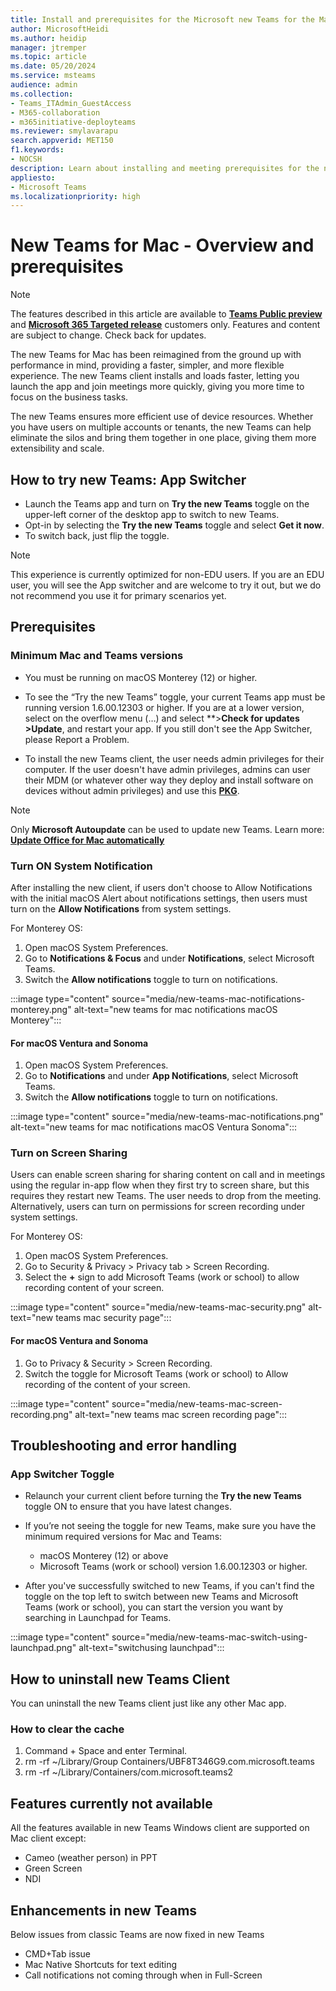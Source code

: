 ```yaml
---
title: Install and prerequisites for the Microsoft new Teams for the Mac
author: MicrosoftHeidi
ms.author: heidip
manager: jtremper
ms.topic: article
ms.date: 05/20/2024
ms.service: msteams
audience: admin
ms.collection: 
- Teams_ITAdmin_GuestAccess
- M365-collaboration
- m365initiative-deployteams
ms.reviewer: smylavarapu
search.appverid: MET150
f1.keywords:
- NOCSH
description: Learn about installing and meeting prerequisites for the new Microsoft Teams desktop client for the Mac
appliesto: 
- Microsoft Teams
ms.localizationpriority: high
---
```

# New Teams for Mac - Overview and prerequisites

>[!Note]
> The features described in this article are available to [**Teams Public preview**](/microsoftteams/public-preview-doc-updates) and [**Microsoft 365 Targeted release**](/microsoft-365/admin/manage/release-options-in-office-365?view=o365-worldwide#targeted-release) customers only. Features and content are subject to change. Check back for updates.

The new Teams for Mac has been reimagined from the ground up with performance in mind, providing a faster, simpler, and more flexible experience. The new Teams client installs and loads faster, letting you launch the app and join meetings more quickly, giving you more time to focus on the business tasks.

The new Teams ensures more efficient use of device resources. Whether you have users on multiple accounts or tenants, the new Teams can help eliminate the silos and bring them together in one place, giving them more extensibility and scale.

## How to try new Teams: App Switcher

- Launch the Teams app and turn on **Try the new Teams** toggle on the upper-left corner of the desktop app to switch to new Teams.
- Opt-in by selecting the **Try the new Teams** toggle and select **Get it now**.
- To switch back, just flip the toggle.

>[!Note]
>This experience is currently optimized for non-EDU users. If you are an EDU user, you will see the App switcher and are welcome to try it out, but we do not recommend you use it for primary scenarios yet.

## Prerequisites

### Minimum Mac and Teams versions

- You must be running on macOS Monterey (12) or higher.

- To see the “Try the new Teams” toggle, your current Teams app must be running version 1.6.00.12303 or higher. If you are at a lower version, select on the overflow menu (…) and select **>**Check for updates >Update**, and restart your app. If you still don't see the App Switcher, please Report a Problem.  

- To install the new Teams client, the user needs admin privileges for their computer. If the user doesn't have admin privileges, admins can user their MDM (or whatever other way they deploy and install software on devices without admin privileges) and use this [**PKG**](https://statics.teams.cdn.office.net/production-osx/enterprise/webview2/lkg/MicrosoftTeams.pkg).  

>[!Note]
> Only **Microsoft Autoupdate** can be used to update new Teams.
>Learn more: [**Update Office for Mac automatically**](https://support.microsoft.com/office/update-office-for-mac-automatically-bfd1e497-c24d-4754-92ab-910a4074d7c1)

### Turn ON System Notification

After installing the new client, if users don't choose to Allow Notifications with the initial macOS Alert about notifications settings, then users must turn on the **Allow Notifications** from system settings.

For Monterey OS:

1. Open macOS System Preferences.
2. Go to **Notifications & Focus** and under **Notifications**, select Microsoft Teams.
3. Switch the **Allow notifications** toggle to turn on notifications.

:::image type="content" source="media/new-teams-mac-notifications-monterey.png" alt-text="new teams for mac notifications macOS Monterey":::

#### For macOS Ventura and Sonoma

1. Open macOS System Preferences.
2. Go to **Notifications** and under **App Notifications**, select Microsoft Teams.
3. Switch the **Allow notifications** toggle to turn on notifications.

:::image type="content" source="media/new-teams-mac-notifications.png" alt-text="new teams for mac notifications macOS Ventura Sonoma":::

### Turn on Screen Sharing

Users can enable screen sharing for sharing content on call and in meetings using the regular in-app flow when they first try to screen share, but this requires they restart new Teams. The user needs to drop from the meeting. Alternatively, users can turn on permissions for screen recording under system settings.

For Monterey OS:

1. Open macOS System Preferences.
2. Go to Security & Privacy > Privacy tab > Screen Recording.
3. Select the **+** sign to add Microsoft Teams (work or school) to allow recording content of your screen.

:::image type="content" source="media/new-teams-mac-security.png" alt-text="new teams mac security page":::

#### For macOS Ventura and Sonoma

1. Go to Privacy & Security > Screen Recording.  
2. Switch the toggle for Microsoft Teams (work or school) to Allow recording of the content of your screen.

:::image type="content" source="media/new-teams-mac-screen-recording.png" alt-text="new teams mac screen recording page":::

## Troubleshooting and error handling

### App Switcher Toggle

- Relaunch your current client before turning the **Try the new Teams** toggle ON to ensure that you have latest changes.

- If you’re not seeing the toggle for new Teams, make sure you have the minimum required versions for Mac and Teams:

  - macOS Monterey (12) or above
  - Microsoft Teams (work or school) version 1.6.00.12303 or higher.

- After you've successfully switched to new Teams, if you can't find the toggle on the top left to switch between new Teams and Microsoft Teams (work or school), you can start the version you want by searching in Launchpad for Teams.

:::image type="content" source="media/new-teams-mac-switch-using-launchpad.png" alt-text="switchusing launchpad":::

## How to uninstall new Teams Client

You can uninstall the new Teams client just like any other Mac app.

### How to clear the cache

1. Command + Space and enter Terminal.
2. rm -rf ~/Library/Group Containers/UBF8T346G9.com.microsoft.teams
3. rm -rf ~/Library/Containers/com.microsoft.teams2

## Features currently not available

All the features available in new Teams Windows client are supported on Mac client except:

- Cameo (weather person) in PPT
- Green Screen
- NDI

## Enhancements in new Teams

Below issues from classic Teams are now fixed in new Teams

- CMD+Tab issue
- Mac Native Shortcuts for text editing
- Call notifications not coming through when in Full-Screen
